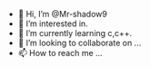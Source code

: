 - 👋 Hi, I’m @Mr-shadow9
- 👀 I’m interested in.
- 🌱 I’m currently learning c,c++.
- 💞️ I’m looking to collaborate on ...
- 📫 How to reach me ...

<!---
Mr-shadow9/Mr-shadow9 is a ✨ special ✨ repository because its `README.md` (this file) appears on your GitHub profile.
You can click the Preview link to take a look at your changes.
--->
